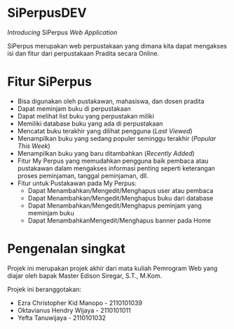 ﻿# SiPerpusDEV
_Introducing_ SiPerpus _Web Application_

SiPerpus merupakan web perpustakaan yang dimana kita dapat mengakses isi dan fitur dari perpustakaan Pradita secara Online.

# Fitur SiPerpus
- Bisa digunakan oleh pustakawan, mahasiswa, dan dosen pradita
- Dapat meminjam buku di perpustakaan
- Dapat melihat list buku yang perpustakan miliki
- Memiliki database buku yang ada di perpustakaan
- Mencatat buku terakhir yang dilihat pengguna (_Last Viewed_)
- Menampilkan buku yang sedang populer seminggu terakhir (_Popular This Week_)
- Menampilkan buku yang baru ditambahkan (_Recently Added_)
- Fitur My Perpus yang memudahkan pengguna baik pembaca atau pustakawan dalam mengakses informasi penting seperti keterangan proses peminjaman, tanggal peminjaman, dll.
- Fitur untuk Pustakawan pada My Perpus:
  - Dapat Menambahkan/Mengedit/Menghapus user atau pembaca
  - Dapat Menambahkan/Mengedit/Menghapus buku dari database
  - Dapat Menambahkan/Mengedit/Menghapus peminjam yang meminjam buku
  - Dapat MenambahkanMengedit/Menghapus banner pada Home

# Pengenalan singkat
Projek ini merupakan projek akhir dari mata kuliah Pemrogram Web yang diajar oleh bapak Master Edison Siregar, S.T., M.Kom.

Projek ini beranggotakan:
- Ezra Christopher Kid Manopo - 2110101039
- Oktavianus Hendry Wijaya - 2110101011
- Yefta Tanuwijaya - 2110101032
